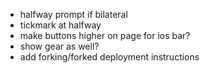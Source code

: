 - halfway prompt if bilateral
- tickmark at halfway
- make buttons higher on page for ios bar?
- show gear as well?
- add forking/forked deployment instructions
